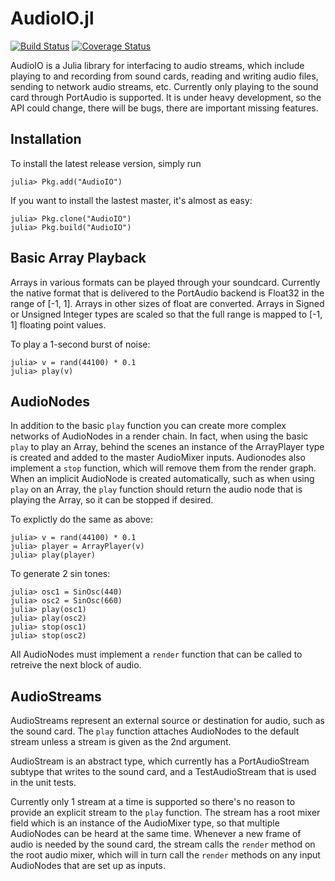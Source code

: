 AudioIO.jl
==========

[![Build Status](https://travis-ci.org/ssfrr/AudioIO.jl.png?branch=master)](https://travis-ci.org/ssfrr/AudioIO.jl)  [![Coverage Status](https://coveralls.io/repos/ssfrr/AudioIO.jl/badge.png?branch=master)](https://coveralls.io/r/ssfrr/AudioIO.jl?branch=master)

AudioIO is a Julia library for interfacing to audio streams, which include
playing to and recording from sound cards, reading and writing audio files,
sending to network audio streams, etc. Currently only playing to the sound card
through PortAudio is supported. It is under heavy development, so the API could
change, there will be bugs, there are important missing features.

Installation
------------

To install the latest release version, simply run

    julia> Pkg.add("AudioIO")

If you want to install the lastest master, it's almost as easy:

    julia> Pkg.clone("AudioIO")
    julia> Pkg.build("AudioIO")

Basic Array Playback
--------------------

Arrays in various formats can be played through your soundcard. Currently the
native format that is delivered to the PortAudio backend is Float32 in the
range of [-1, 1]. Arrays in other sizes of float are converted. Arrays
in Signed or Unsigned Integer types are scaled so that the full range is
mapped to [-1, 1] floating point values.

To play a 1-second burst of noise:

    julia> v = rand(44100) * 0.1
    julia> play(v)

AudioNodes
----------

In addition to the basic `play` function you can create more complex networks
of AudioNodes in a render chain. In fact, when using the basic `play` to play
an Array, behind the scenes an instance of the ArrayPlayer type is created
and added to the master AudioMixer inputs. Audionodes also implement a `stop`
function, which will remove them from the render graph. When an implicit
AudioNode is created automatically, such as when using `play` on an Array, the
`play` function should return the audio node that is playing the Array, so it
can be stopped if desired.

To explictly do the same as above:

    julia> v = rand(44100) * 0.1
    julia> player = ArrayPlayer(v)
    julia> play(player)

To generate 2 sin tones:

    julia> osc1 = SinOsc(440)
    julia> osc2 = SinOsc(660)
    julia> play(osc1)
    julia> play(osc2)
    julia> stop(osc1)
    julia> stop(osc2)

All AudioNodes must implement a `render` function that can be called to
retreive the next block of audio.

AudioStreams
------------

AudioStreams represent an external source or destination for audio, such as the
sound card. The `play` function attaches AudioNodes to the default stream
unless a stream is given as the 2nd argument.

AudioStream is an abstract type, which currently has a PortAudioStream subtype
that writes to the sound card, and a TestAudioStream that is used in the unit
tests.

Currently only 1 stream at a time is supported so there's no reason to provide
an explicit stream to the `play` function. The stream has a root mixer field
which is an instance of the AudioMixer type, so that multiple AudioNodes
can be heard at the same time. Whenever a new frame of audio is needed by the
sound card, the stream calls the `render` method on the root audio mixer, which
will in turn call the `render` methods on any input AudioNodes that are set
up as inputs.
